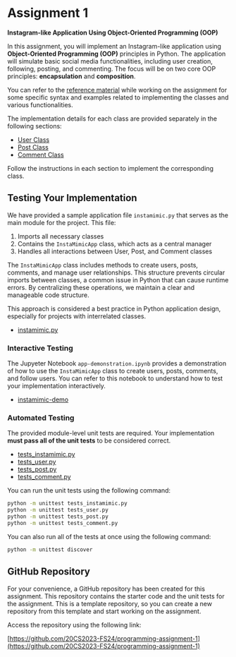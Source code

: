 # Assignment 1

**Instagram-like Application Using Object-Oriented Programming (OOP)**

In this assignment, you will implement an Instagram-like application using **Object-Oriented Programming (OOP)** principles in Python. The application will simulate basic social media functionalities, including user creation, following, posting, and commenting. The focus will be on two core OOP principles: **encapsulation** and **composition**.

You can refer to the [reference material](reference-material.md) while working on the assignment for some specific syntax and examples related to implementing the classes and various functionalities.

The implementation details for each class are provided separately in the following sections:

- [User Class](user-class.md)
- [Post Class](post-class.md)
- [Comment Class](comment-class.md)

Follow the instructions in each section to implement the corresponding class.


## Testing Your Implementation

We have provided a sample application file `instamimic.py` that serves as the main module for the project. This file:

1. Imports all necessary classes
2. Contains the `InstaMimicApp` class, which acts as a central manager
3. Handles all interactions between User, Post, and Comment classes

The `InstaMimicApp` class includes methods to create users, posts, comments, and manage user relationships. This structure prevents circular imports between classes, a common issue in Python that can cause runtime errors. By centralizing these operations, we maintain a clear and manageable code structure.

This approach is considered a best practice in Python application design, especially for projects with interrelated classes.

- [instamimic.py](instamimic.py)

### Interactive Testing

The Jupyeter Notebook `app-demonstration.ipynb` provides a demonstration of how to use the `InstaMimicApp` class to create users, posts, comments, and follow users. You can refer to this notebook to understand how to test your implementation interactively.

- [instamimic-demo](instamimic-demo.ipynb)

### Automated Testing

The provided module-level unit tests are required. Your implementation **must pass all of the unit tests** to be considered correct.

- [tests_instamimic.py](tests_instamimic.py)
- [tests_user.py](tests_user.py)
- [tests_post.py](tests_post.py)
- [tests_comment.py](tests_comment.py)

You can run the unit tests using the following command:

```bash
python -m unittest tests_instamimic.py
python -m unittest tests_user.py
python -m unittest tests_post.py
python -m unittest tests_comment.py
```
You can also run all of the tests at once using the following command:

```bash
python -m unittest discover
```

## GitHub Repository

For your convenience, a GitHub repository has been created for this assignment.  This repository contains the starter code and the unit tests for the assignment. This is a template repository, so you can create a new repository from this template and start working on the assignment.

Access the repository using the following link:

[https://github.com/20CS2023-FS24/programming-assignment-1](https://github.com/20CS2023-FS24/programming-assignment-1)
